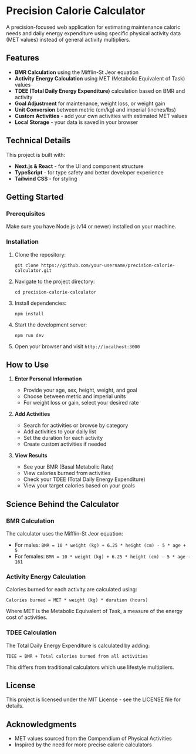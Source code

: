 # Precision Calorie Calculator

A precision-focused web application for estimating maintenance caloric needs and daily energy expenditure using specific physical activity data (MET values) instead of general activity multipliers.

## Features

- **BMR Calculation** using the Mifflin-St Jeor equation
- **Activity Energy Calculation** using MET (Metabolic Equivalent of Task) values
- **TDEE (Total Daily Energy Expenditure)** calculation based on BMR and activity
- **Goal Adjustment** for maintenance, weight loss, or weight gain
- **Unit Conversion** between metric (cm/kg) and imperial (inches/lbs)
- **Custom Activities** - add your own activities with estimated MET values
- **Local Storage** - your data is saved in your browser

## Technical Details

This project is built with:

- **Next.js & React** - for the UI and component structure
- **TypeScript** - for type safety and better developer experience
- **Tailwind CSS** - for styling

## Getting Started

### Prerequisites

Make sure you have Node.js (v14 or newer) installed on your machine.

### Installation

1. Clone the repository:
   ```
   git clone https://github.com/your-username/precision-calorie-calculator.git
   ```

2. Navigate to the project directory:
   ```
   cd precision-calorie-calculator
   ```

3. Install dependencies:
   ```
   npm install
   ```

4. Start the development server:
   ```
   npm run dev
   ```

5. Open your browser and visit `http://localhost:3000`

## How to Use

1. **Enter Personal Information**
   - Provide your age, sex, height, weight, and goal
   - Choose between metric and imperial units
   - For weight loss or gain, select your desired rate

2. **Add Activities**
   - Search for activities or browse by category
   - Add activities to your daily list
   - Set the duration for each activity
   - Create custom activities if needed

3. **View Results**
   - See your BMR (Basal Metabolic Rate)
   - View calories burned from activities
   - Check your TDEE (Total Daily Energy Expenditure)
   - View your target calories based on your goals

## Science Behind the Calculator

### BMR Calculation

The calculator uses the Mifflin-St Jeor equation:

- For males: `BMR = 10 * weight (kg) + 6.25 * height (cm) - 5 * age + 5`
- For females: `BMR = 10 * weight (kg) + 6.25 * height (cm) - 5 * age - 161`

### Activity Energy Calculation

Calories burned for each activity are calculated using:

`Calories burned = MET * weight (kg) * duration (hours)`

Where MET is the Metabolic Equivalent of Task, a measure of the energy cost of activities.

### TDEE Calculation

The Total Daily Energy Expenditure is calculated by adding:

`TDEE = BMR + Total calories burned from all activities`

This differs from traditional calculators which use lifestyle multipliers.

## License

This project is licensed under the MIT License - see the LICENSE file for details.

## Acknowledgments

- MET values sourced from the Compendium of Physical Activities
- Inspired by the need for more precise calorie calculators